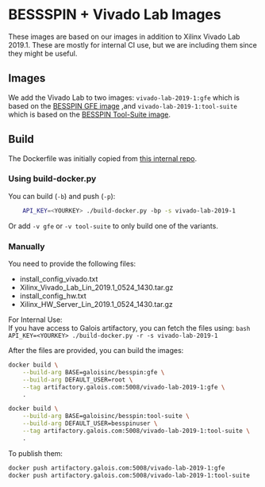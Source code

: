 # BESSSPIN + Vivado Lab Images

These images are based on our images in addition to Xilinx Vivado Lab 2019.1. These are mostly for internal CI use, but we are including them since they might be useful.

## Images

We add the Vivado Lab to two images: `vivado-lab-2019-1:gfe` which is based on the [BESSPIN GFE image](../gfe/README.md) ,and `vivado-lab-2019-1:tool-suite` which is based on the [BESSPIN Tool-Suite image](../tool-suite/README.md). 

## Build 

The Dockerfile was initially copied from [this internal repo](https://gitlab-ext.galois.com/ssith/docker-tools/-/blob/develop/gfe_ci/Dockerfile).

### Using build-docker.py

You can build (`-b`) and push (`-p`):
```bash
    API_KEY=<YOURKEY> ./build-docker.py -bp -s vivado-lab-2019-1
```

Or add `-v gfe` or `-v tool-suite` to only build one of the variants.

### Manually

You need to provide the following files:
- install_config_vivado.txt
- Xilinx_Vivado_Lab_Lin_2019.1_0524_1430.tar.gz
- install_config_hw.txt
- Xilinx_HW_Server_Lin_2019.1_0524_1430.tar.gz

For Internal Use:   
    If you have access to Galois artifactory, you can fetch the files using:
    ```bash
        API_KEY=<YOURKEY> ./build-docker.py -r -s vivado-lab-2019-1
    ```

After the files are provided, you can build the images:
```bash
docker build \
    --build-arg BASE=galoisinc/besspin:gfe \
    --build-arg DEFAULT_USER=root \
    --tag artifactory.galois.com:5008/vivado-lab-2019-1:gfe \
    .

docker build \
    --build-arg BASE=galoisinc/besspin:tool-suite \
    --build-arg DEFAULT_USER=besspinuser \
    --tag artifactory.galois.com:5008/vivado-lab-2019-1:tool-suite \
    .
```

To publish them:
```bash
docker push artifactory.galois.com:5008/vivado-lab-2019-1:gfe
docker push artifactory.galois.com:5008/vivado-lab-2019-1:tool-suite
```